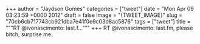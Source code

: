 
+++
author = "Jaydson Gomes"
categories = ["tweet"]
date = "Mon Apr 09 03:23:59 +0000 2012"
draft = false
image = "{TWEET_IMAGE}"
slug = "70cb6cb717743cb921dba7e41f0e9c03d8ac5876"
tags = ["tweet"]
title = """RT @ivonascimento: last.f..."""
+++
RT @ivonascimento: last.fm, please bitch, surprise me.
